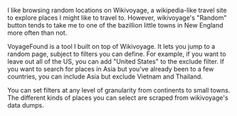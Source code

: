 I like browsing random locations on Wikivoyage, a wikipedia-like travel site to explore places I might like to travel to.  However, wikivoyage's "Random" button tends to take me to one of the bazillion little towns in New England more often than not.

VoyageFound is a tool I built on top of Wikivoyage.  It lets you jump to a random page, subject to filters you can define.  For example, if you want to leave out all of the US, you can add "United States" to the exclude filter.  If you want to search for places in Asia but you've already been to a few countries, you can include Asia but exclude Vietnam and Thailand.

You can set filters at any level of granularity from continents to small towns.  The different kinds of places you can select are scraped from wikivoyage's data dumps.
